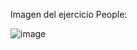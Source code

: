 Imagen del ejercicio People:

![image](https://github.com/Justxt/People/assets/96129728/1300e55f-56ef-4371-98af-84f61bc4ebb9)
